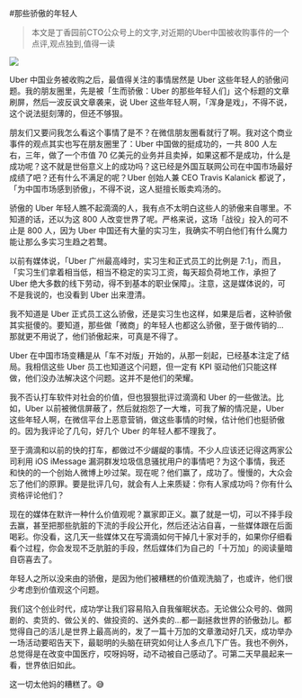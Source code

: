 #那些骄傲的年轻人
> 本文是丁香园前CTO公众号上的文字,对近期的Uber中国被收购事件的一个点评,观点独到,值得一读

![](https://o2mu9ei56.qnssl.com/Rue_Mouffetard.jpg)

Uber 中国业务被收购之后，最值得关注的事情居然是 Uber 这些年轻人的骄傲问题。我的朋友圈里，先是被「生而骄傲：Uber 的那些年轻人们」这个标题的文章刷屏，然后一波反讽文章袭来，说 Uber 这些年轻人啊，「浑身是戏」，不得不说，这个说法挺刻薄的，但还不够狠。

朋友们又要问我怎么看这个事情了是不？在微信朋友圈看就行了啊。我对这个商业事件的观点其实也写在朋友圈里了：Uber 中国做的挺成功的，一共 800 人左右，三年，做了一个市值 70 亿美元的业务并且卖掉，如果这都不是成功，什么是成功呢？这不就是世俗意义上的成功吗？这已经是外国互联网公司在中国市场最好成绩了吧？还有什么不满足的呢？Uber 创始人兼 CEO Travis Kalanick 都说了，「为中国市场感到骄傲」，不得不说，这人挺擅长贩卖鸡汤的。

骄傲的 Uber 年轻人瞧不起滴滴的人，我有点不太明白这些人的骄傲来自哪里。不知道的话，还以为这 800 人改变世界了呢。严格来说，这场「战役」投入的可不止是 800 人，因为 Uber 中国还有大量的实习生，我确实不明白他们有什么魔力能让那么多实习生趋之若鹜。

以前有媒体说，「Uber 广州最高峰时，实习生和正式员工的比例是 7:1」，而且，「实习生们拿着相当低，相当不稳定的实习工资，每天超负荷地工作，承担了 Uber 绝大多数的线下劳动，得不到基本的职业保障」。注意，这是媒体说的，可不是我说的，也没看到 Uber 出来澄清。

我不知道是 Uber 正式员工这么骄傲，还是实习生也这样，如果是后者，这种骄傲其实挺傻的。要知道，那些做「微商」的年轻人也都这么骄傲，至于做传销的… 那就更不用说了，他们骄傲起来，可真是不得了。

Uber 在中国市场变糟是从「车不对版」开始的，从那一刻起，已经基本注定了结局。我相信这些 Uber 员工也知道这个问题，但一定有 KPI 驱动他们只能这样做，他们没办法解决这个问题。这并不是他们的荣耀。

我不否认打车软件对社会的价值，但也狠狠批评过滴滴和 Uber 的一些做法。比如，Uber 以前被微信屏蔽了，然后就抱怨了一大堆，可我了解的情况是，Uber 这些年轻人啊，在微信平台上恶意营销，做这些事情的时候，估计他们也挺骄傲的。因为我评论了几句，好几个 Uber 的年轻人都不理我了。

至于滴滴和以前的快的打车，都做过不少龌龊的事情。不少人应该还记得这两家公司利用 iOS iMessage 漏洞群发垃圾信息骚扰用户的事情吧？为这个事情，我还和快的的一个创始人微博上吵过架。现在呢？他们赢了，成功了。慢慢的，大众会忘了他们的原罪。要是批评几句，就会有人上来质疑：你有人家成功吗？你有什么资格评论他们？

现在的媒体在默许一种什么价值观呢？赢家即正义。赢了就是一切，可以不择手段去赢，甚至把那些肮脏的下流的手段公开化，然后还沾沾自喜，一些媒体跟在后面喝彩。你没看，这几天一些媒体又在写滴滴如何干掉几十家对手的，如果你仔细看看个过程，你会发现不乏肮脏的手段，然后媒体们为自己的「十万加」的阅读量暗自窃喜去了。

年轻人之所以没来由的骄傲，是因为他们被糟糕的价值观洗脑了，也或许，他们很少考虑到价值观这个问题。

我们这个创业时代，成功学让我们容易陷入自我催眠状态。无论做公众号的、做网剧的、卖货的、做公关的、做投资的、送外卖的…都一副拯救世界的骄傲劲儿。都觉得自己的活儿是世界上最高尚的，发了一篇十万加的文章激动好几天，成功举办一场活动要昭告天下，最聪明的头脑在研究如何让人多点几下广告。我也不例外，总觉得是在改变中国医疗，哎呀妈呀，动不动被自己感动了。可第二天早晨起来一看，世界依旧如此。

这一切太他妈的糟糕了。:sweat_smile:
